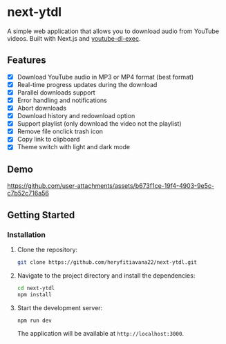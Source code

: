 # next-ytdl

A simple web application that allows you to download audio from YouTube videos. Built with Next.js and [youtube-dl-exec](https://github.com/microlinkhq/youtube-dl-exec).

## Features

- [x] Download YouTube audio in MP3 or MP4 format (best format)
- [x] Real-time progress updates during the download
- [x] Parallel downloads support
- [x] Error handling and notifications
- [x] Abort downloads
- [x] Download history and redownload option
- [x] Support playlist (only download the video not the playlist)
- [x] Remove file onclick trash icon
- [x] Copy link to clipboard 
- [x] Theme switch with light and dark mode

## Demo


https://github.com/user-attachments/assets/b673f1ce-19f4-4903-9e5c-c7b52c716a56




## Getting Started

### Installation

1. Clone the repository:

   ```bash
   git clone https://github.com/heryfitiavana22/next-ytdl.git
   ```

2. Navigate to the project directory and install the dependencies:

   ```bash
   cd next-ytdl
   npm install
   ```

3. Start the development server:

   ```bash
   npm run dev
   ```

   The application will be available at `http://localhost:3000`.


